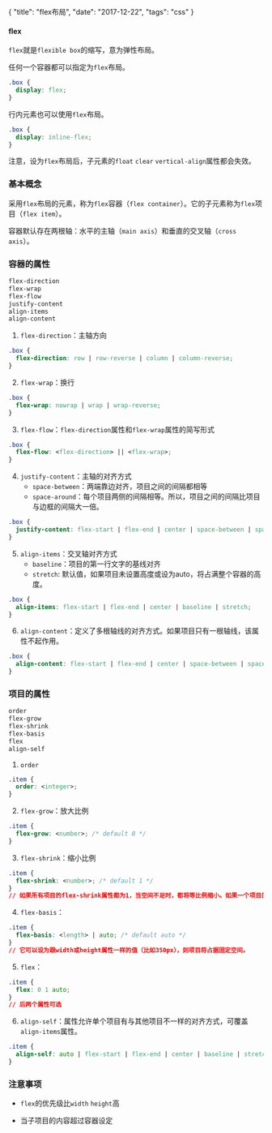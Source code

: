 {
  "title": "flex布局",
  "date": "2017-12-22",
  "tags": "css"
}

#### flex

`flex`就是`flexible box`的缩写，意为弹性布局。

任何一个容器都可以指定为`flex`布局。

```css
.box {
  display: flex;
}
```

行内元素也可以使用`flex`布局。

```css
.box {
  display: inline-flex;
}
```

注意，设为`flex`布局后，子元素的`float` `clear` `vertical-align`属性都会失效。

<!-- lph -->

### 基本概念

采用`flex`布局的元素，称为`flex`容器（`flex container`）。它的子元素称为`flex`项目（`flex item`）。

容器默认存在两根轴：水平的主轴（`main axis`）和垂直的交叉轴（`cross axis`）。

### 容器的属性

```css
flex-direction
flex-wrap
flex-flow
justify-content
align-items
align-content
```

1. `flex-direction`：主轴方向

```css
.box {
  flex-direction: row | row-reverse | column | column-reverse;
}
```

2. `flex-wrap`：换行

```css
.box {
  flex-wrap: nowrap | wrap | wrap-reverse;
}
```

3. `flex-flow`：`flex-direction`属性和`flex-wrap`属性的简写形式

```css
.box {
  flex-flow: <flex-direction> || <flex-wrap>;
}
```

4. `justify-content`：主轴的对齐方式
   * `space-between`：两端靠边对齐，项目之间的间隔都相等
   * `space-around`：每个项目两侧的间隔相等。所以，项目之间的间隔比项目与边框的间隔大一倍。

```css
.box {
  justify-content: flex-start | flex-end | center | space-between | space-around;
}
```


5. `align-items`：交叉轴对齐方式
   * `baseline`：项目的第一行文字的基线对齐
   * `stretch`: 默认值，如果项目未设置高度或设为auto，将占满整个容器的高度。

```css
.box {
  align-items: flex-start | flex-end | center | baseline | stretch;
}
```

6. `align-content`：定义了多根轴线的对齐方式。如果项目只有一根轴线，该属性不起作用。

```css
.box {
  align-content: flex-start | flex-end | center | space-between | space-around | stretch;
}
```

### 项目的属性

```css
order
flex-grow
flex-shrink
flex-basis
flex
align-self
```

1. `order`

```css
.item {
  order: <integer>;
}
```

2. `flex-grow`：放大比例

```css
.item {
  flex-grow: <number>; /* default 0 */
}
```

3. `flex-shrink`：缩小比例

```css
.item {
  flex-shrink: <number>; /* default 1 */
}
// 如果所有项目的flex-shrink属性都为1，当空间不足时，都将等比例缩小。如果一个项目的flex-shrink属性为0，其他项目都为1，则空间不足时，前者不缩小。
```

4. `flex-basis`：

```css
.item {
  flex-basis: <length> | auto; /* default auto */
}
// 它可以设为跟width或height属性一样的值（比如350px），则项目将占据固定空间。
```

5. `flex`：

```css
.item {
  flex: 0 1 auto;
}
// 后两个属性可选
```

6. `align-self`：属性允许单个项目有与其他项目不一样的对齐方式，可覆盖`align-items`属性。

```css
.item {
  align-self: auto | flex-start | flex-end | center | baseline | stretch;
}
```

### 注意事项

* `flex`的优先级比`width` `height`高

* 当子项目的内容超过容器设定
